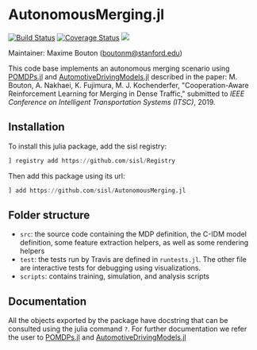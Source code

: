 # AutonomousMerging.jl

[![Build Status](https://travis-ci.org/sisl/AutonomousMerging.jl.svg?branch=master)](https://travis-ci.org/sisl/AutonomousMerging.jl)
[![Coverage Status](https://coveralls.io/repos/github/sisl/AutonomousMerging.jl/badge.svg?branch=master)](https://coveralls.io/github/sisl/AutonomousMerging.jl?branch=master)
[![](https://img.shields.io/badge/docs-latest-blue.svg)](https://sisl.github.io/AutonomousMerging.jl/latest)

Maintainer: Maxime Bouton (boutonm@stanford.edu)

This code base implements an autonomous merging scenario using [POMDPs.jl](https:://github.com/JuliaPOMDP/POMDPs.jl)
and [AutomotiveDrivingModels.jl](https://github.com/sisl/AutomotiveDrivingModels.jl) described in the paper:
M. Bouton, A. Nakhaei, K. Fujimura, M. J. Kochenderfer, "Cooperation-Aware Reinforcement Learning for Merging in Dense Traffic," submitted to *IEEE Conference on Intelligent Transportation Systems (ITSC)*, 2019.

## Installation 

To install this julia package, add the sisl registry: 
```julia
] registry add https://github.com/sisl/Registry
``` 
Then add this package using its url: 
```julia
] add https://github.com/sisl/AutonomousMerging.jl
```

## Folder structure

- `src`: the source code containing the MDP definition, the C-IDM model definition, some feature extraction helpers, 
  as well as some rendering helpers
- `test`: the tests run by Travis are defined in `runtests.jl`. The other file are interactive tests for debugging using visualizations. 
- `scripts`: contains training, simulation, and analysis scripts 


## Documentation

All the objects exported by the package have docstring that can be consulted using the julia command `?`. 
For further documentation we refer the user to [POMDPs.jl](https:://github.com/JuliaPOMDP/POMDPs.jl)
and [AutomotiveDrivingModels.jl](https://github.com/sisl/AutomotiveDrivingModels.jl)